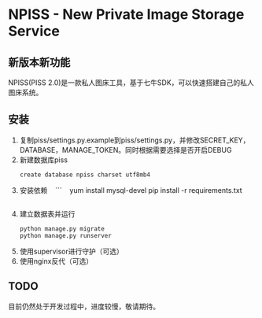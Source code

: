# NPISS - New Private Image Storage Service

## 新版本新功能
NPISS(PISS 2.0)是一款私人图床工具，基于七牛SDK，可以快速搭建自己的私人图床系统。


## 安装
1. 复制piss/settings.py.example到piss/settings.py，并修改SECRET_KEY，DATABASE，MANAGE_TOKEN。同时根据需要选择是否开启DEBUG
2. 新建数据库piss
    ```
    create database npiss charset utf8mb4
    ```
3. 安装依赖
    ```
    yum install mysql-devel
    pip install -r requirements.txt
    ```
4. 建立数据表并运行
    ```
    python manage.py migrate
    python manage.py runserver
    ```
5. 使用supervisor进行守护（可选）
6. 使用nginx反代（可选）

## TODO
目前仍然处于开发过程中，进度较慢，敬请期待。
